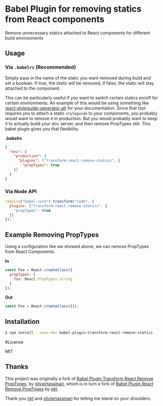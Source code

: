 # Babel Plugin for removing statics from React components

Remove unnecessary statics attached to React components for different build environments

## Usage

### Via `.babelrc` (Recommended)
Simply pass in the name of the static you want removed during build and set a boolean. If true, the static will be removed, if false, the static will stay attached to the component.

This can be particularly useful if you want to switch certain statics on/off for certain environments. An example of this would be using something like [react-styleguide-generator-alt](https://github.com/theogravity/react-styleguide-generator-alt) for your documentation. Since that tool requires you to attach a static ```styleguide``` to your components, you probably would want to remove it in production. But you would probably want to keep it to actually build your doc server, and then remove PropTypes still. This babel plugin gives you that flexibility.

**.babelrc**

```json
{
  "env": {
    "production": {
      "plugins": ["transform-react-remove-statics", {
        "propTypes": true
    }]
  }
}
```
### Via Node API

```js
require("babel-core").transform("code", {
  plugins: ["transform-react-remove-statics", {
    "propTypes": true
  }]
});
```



## Example Removing PropTypes
Using a configuration like we showed above, we can remove PropTypes from React Components.

**In**
```js
const Foo = React.createClass({
  propTypes: {
    foo: React.PropTypes.string
  }
});
```

**Out**
```js
const Foo = React.createClass({});
```

## Installation

```sh
$ npm install --save-dev babel-plugin-transform-react-remove-statics
```


#License

MIT

## Thanks

This project was originally a fork of [Babel Plugin Transform React Remove PropTypes](https://github.com/oliviertassinari/babel-plugin-transform-react-remove-prop-types), by [oliviertassinari](https://github.com/oliviertassinari), which is  in turn a fork of [Babel Plugin React Remove PropTypes](https://github.com/nkt/babel-plugin-react-remove-prop-types)  by [nkt](https://github.com/nkt).

Thank you [nkt](https://github.com/nkt) and [oliviertassinari](https://github.com/oliviertassinari) for letting me stand on your shoulders.
